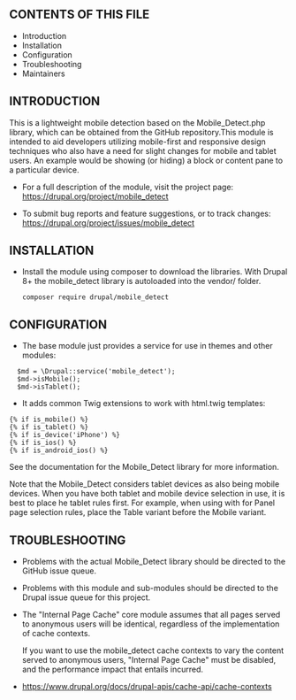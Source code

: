 ## CONTENTS OF THIS FILE

* Introduction
* Installation
* Configuration
* Troubleshooting
* Maintainers

## INTRODUCTION

This is a lightweight mobile detection based on the Mobile_Detect.php library, which can be obtained from the GitHub repository.This module is intended to aid developers utilizing mobile-first and responsive design techniques who also have a need for slight changes for mobile and tablet users. An example would be showing (or hiding) a block or content pane to a particular device.

* For a full description of the module, visit the project page: https://drupal.org/project/mobile_detect

* To submit bug reports and feature suggestions, or to track changes: https://drupal.org/project/issues/mobile_detect


## INSTALLATION

 * Install the module using composer to download the libraries.    With Drupal 8+ the mobile_detect library is autoloaded into the vendor/ folder.

   `composer require drupal/mobile_detect`


## CONFIGURATION

 * The base module just provides a service for use in themes and other modules:
```
  $md = \Drupal::service('mobile_detect');
  $md->isMobile();
  $md->isTablet();
```
 * It adds common Twig extensions to work with html.twig templates:

```
{% if is_mobile() %}
{% if is_tablet() %}
{% if is_device('iPhone') %}
{% if is_ios() %}
{% if is_android_ios() %}
```
See the documentation for the Mobile_Detect library for more information.

Note that the Mobile_Detect considers tablet devices as also being mobile devices. When you have both tablet and mobile device selection in use, it is best to place he tablet rules first. For example, when using with for Panel page selection rules, place the Table variant before the Mobile variant.


## TROUBLESHOOTING

 * Problems with the actual Mobile_Detect library should be directed to the GitHub issue queue.
 * Problems with this module and sub-modules should be directed to the Drupal issue queue for this project.
 * The "Internal Page Cache" core module assumes that all pages served to anonymous users will be identical, regardless of the implementation  of cache contexts.

    If you want to use the mobile_detect cache contexts to vary the content
    served to anonymous users, "Internal Page Cache" must be disabled,
    and the performance impact that entails incurred.

  * https://www.drupal.org/docs/drupal-apis/cache-api/cache-contexts

